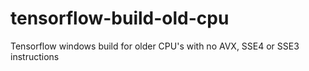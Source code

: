 # tensorflow-build-old-cpu
Tensorflow windows build for older CPU's with no AVX, SSE4 or SSE3 instructions

